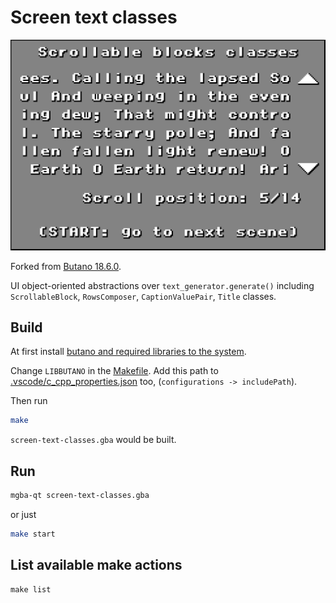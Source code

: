 # Screen text classes

![screenshot](./screenshot.png)

Forked from [Butano 18.6.0](https://github.com/GValiente/butano/tree/18.6.0/examples/text).

UI object-oriented abstractions over `text_generator.generate()` including `ScrollableBlock`, `RowsComposer`, `CaptionValuePair`, `Title` classes.

## Build

At first install [butano and required libraries to the system](https://gvaliente.github.io/butano/getting_started_wt.html).

Change `LIBBUTANO` in the [Makefile](./Makefile). Add this path to [.vscode/c_cpp_properties.json](.vscode/c_cpp_properties.json) too, (`configurations -> includePath`).

Then run

```bash
make
```

`screen-text-classes.gba` would be built.

## Run

```bash
mgba-qt screen-text-classes.gba
```

or just

```bash
make start
```

## List available make actions

```
make list
```
